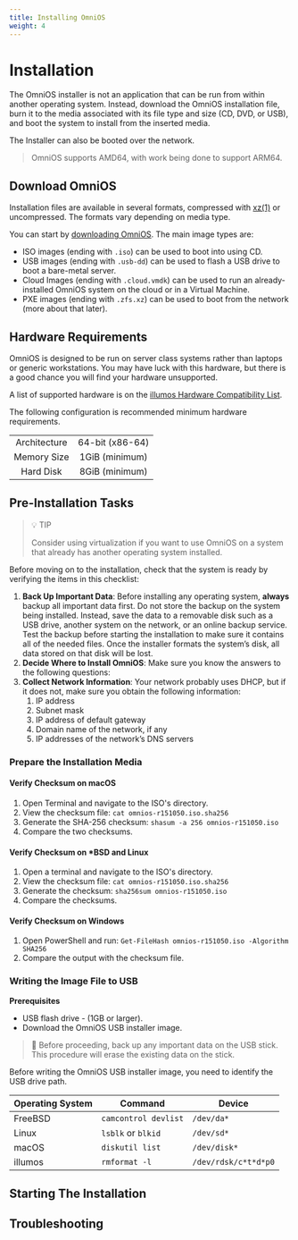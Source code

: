 ```yaml
---
title: Installing OmniOS
weight: 4
---
```


# Installation

The OmniOS installer is not an application that can be run from within another operating system. Instead, download the OmniOS installation file, burn it to the media associated with its file type and size (CD, DVD, or USB), and boot the system to install from the inserted media.

The Installer can also be booted over the network.

> OmniOS supports AMD64, with work being done to support ARM64.

## Download OmniOS

Installation files are available in several formats, compressed with [xz(1)](https://man.freebsd.org/cgi/man.cgi?query=xz&sektion=1&format=html) or uncompressed. The formats vary depending on media type.

You can start by [downloading OmniOS](https://omnios.org/download.html). The main image types are:

- ISO images (ending with `.iso`) can be used to boot into using CD.
- USB images (ending with `.usb-dd`) can be used to flash a USB drive to boot a bare-metal server.
- Cloud Images (ending with `.cloud.vmdk`) can be used to run an already-installed OmniOS system on the cloud or in a Virtual Machine.
- PXE images (ending with `.zfs.xz`) can be used to boot from the network (more about that later).

## Hardware Requirements

OmniOS is designed to be run on server class systems rather than laptops or generic workstations. You may have luck with this hardware, but there is a good chance you will find your hardware unsupported.

A list of supported hardware is on the [illumos Hardware Compatibility List](http://illumos.org/hcl).

The following configuration is recommended minimum hardware requirements.

|              |      |
| :----------: | :--: |
| Architecture | 64-bit (x86-64) |
| Memory Size  | 1GiB (minimum)  |
| Hard Disk    | 8GiB (minimum)  |


## Pre-Installation Tasks

> 💡 TIP
>
> Consider using virtualization if you want to use OmniOS on a system that already has another operating system installed.

Before moving on to the installation, check that the system is ready by verifying the items in this checklist:

1. **Back Up Important Data**: Before installing any operating system, **always** backup all important data first. Do not store the backup on the system being installed. Instead, save the data to a removable disk such as a USB drive, another system on the network, or an online backup service. Test the backup before starting the installation to make sure it contains all of the needed files. Once the installer formats the system’s disk, all data stored on that disk will be lost.
2. **Decide Where to Install OmniOS**: Make sure you know the answers to the following questions:
3. **Collect Network Information**: Your network probably uses DHCP, but if it does not, make sure you obtain the following information:
   1. IP address
   2. Subnet mask
   3. IP address of default gateway
   4. Domain name of the network, if any
   5. IP addresses of the network’s DNS servers

### Prepare the Installation Media

#### Verify Checksum on macOS

1. Open Terminal and navigate to the ISO's directory.
2. View the checksum file:
   `cat omnios-r151050.iso.sha256`
3. Generate the SHA-256 checksum:
   `shasum -a 256 omnios-r151050.iso`
4. Compare the two checksums.

#### Verify Checksum on \*BSD and Linux

1. Open a terminal and navigate to the ISO's directory.
2. View the checksum file:
   `cat omnios-r151050.iso.sha256`
3. Generate the checksum:
   `sha256sum omnios-r151050.iso`
4. Compare the checksums.

#### Verify Checksum on Windows

1. Open PowerShell and run:
   `Get-FileHash omnios-r151050.iso -Algorithm SHA256`
2. Compare the output with the checksum file.

### Writing the Image File to USB

**Prerequisites**

- USB flash drive - (1GB or larger).
- Download the OmniOS USB installer image.

> 🚨 Before proceeding, back up any important data on the USB stick. This procedure will erase the existing data on the stick.

Before writing the OmniOS USB installer image, you need to identify the USB drive path.

| Operating System | Command              | Device               |
| ---------------- | -------------------- | -------------------- |
| FreeBSD          | `camcontrol devlist` | `/dev/da*`           |
| Linux            | `lsblk` or `blkid`   | `/dev/sd*`           |
| macOS            | `diskutil list`      | `/dev/disk*`         |
| illumos          | `rmformat -l`        | `/dev/rdsk/c*t*d*p0` |



## Starting The Installation



## Troubleshooting



